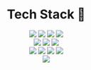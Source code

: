 <div align=center>
  <div><h1>Tech Stack 🐥</h1></div>

  <div>
    <img src="https://img.shields.io/badge/html5-E34F26?style=for-the-badge&logo=html5&logoColor=white"> 
    <img src="https://img.shields.io/badge/css-1572B6?style=for-the-badge&logo=css3&logoColor=white"> 
    <img src="https://img.shields.io/badge/javascript-F7DF1E?style=for-the-badge&logo=javascript&logoColor=black">
    <img src="https://img.shields.io/badge/TypeScript-3178C6?style=for-the-badge&logo=TypeScript&logoColor=white">
  </div>
  <div>
    <img src="https://img.shields.io/badge/reactnative-61DAFB?style=for-the-badge&logo=react&logoColor=black"> 
    <img src="https://img.shields.io/badge/react-61DAFB?style=for-the-badge&logo=react&logoColor=black"> 
    <img src="https://img.shields.io/badge/Next.js-000000?style=for-the-badge&logo=Next.js&logoColor=white"/>
  </div>
  <div>
    <img src="https://img.shields.io/badge/node.js-339933?style=for-the-badge&logo=Node.js&logoColor=white">
    <img src="https://img.shields.io/badge/mysql-4479A1?style=for-the-badge&logo=mysql&logoColor=white"> 
    <img src="https://img.shields.io/badge/firebase-FFCA28?style=for-the-badge&logo=firebase&logoColor=white">
    <img src="https://img.shields.io/badge/python-3776AB?style=for-the-badge&logo=python&logoColor=black"> 
  </div>
    <div>
    <img src="https://github-readme-stats.vercel.app/api/top-langs/?username=yunmi099&layout=compact&theme=dark&langs_count=3"/>
<!--   </div>
  <div>
    <img src="https://github-readme-stats.vercel.app/api?username=yunmi099&theme=dark&show_icons=true"/>
  </div>
 -->

